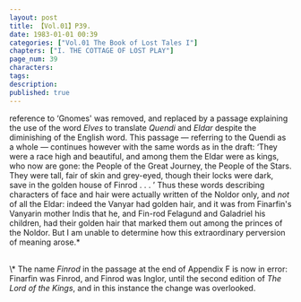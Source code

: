 ```yaml
---
layout: post
title: 【Vol.01】P39.
date: 1983-01-01 00:39
categories: ["Vol.01 The Book of Lost Tales I"]
chapters: ["I. THE COTTAGE OF LOST PLAY"]
page_num: 39
characters: 
tags: 
description: 
published: true
---
```


<p style="text-indent: 0;">
reference to ‘Gnomes' was removed, and replaced by a passage explaining the use of the word <I>Elves</I> to translate <I>Quendi</I> and <I>Eldar</I> despite the diminishing of the English word. This passage — referring to the Quendi as a whole — continues however with the same words as in the draft: ‘They were a race high and beautiful, and among them the Eldar were as kings, who now are gone: the People of the Great Journey, the People of the Stars. They were tall, fair of skin and grey-eyed, though their locks were dark, save in the golden house of Finrod . . . ’ Thus these words describing characters of face and hair were actually written of the Noldor only, and <I>not</I> of all the Eldar: indeed the Vanyar had golden hair, and it was from Finarfin's Vanyarin mother Indis that he, and Fin-rod Felagund and Galadriel his children, had their golden hair that marked them out among the princes of the Noldor. But I am unable to determine how this extraordinary perversion of meaning arose.*
</p>

<BR>
\* The name <I>Finrod</I> in the passage at the end of Appendix F is now in error: Finarfin was Finrod, and Finrod was Inglor, until the second edition of <I>The Lord of the Kings</I>, and in this instance the change was overlooked.

